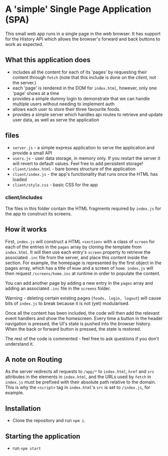 # A 'simple' Single Page Application (SPA)

This small web app runs in a single page in the web browser. It has support for the History API which allows the browser's forward and back buttons to work as expected.

## What this application does

* includes all the content for each of its 'pages' by requesting their content through `fetch` (note that this include is done on the *client*, not the server.)
* each 'page' is rendered in the DOM for `index.html`, however, only one 'page' shows at a time
* provides a simple dummy login to demonstrate that we can handle multiple users without needing to implement auth
* allows each user to store their three favourite foods.
* provides a simple server which handles api routes to retrieve and update user data, as well as serve the application

## files
* `server.js` - a simple express application to serve the application and provide a small API
* `users.js` - user data storage, in memory only. If you restart the server it will revert to default values. Feel free to add persistent storage!
* `client/index.html` - bare bones structure of the application
* `client/index.js` - the app's functionality that runs once the HTML has loaded
* `client/style.css` - basic CSS for the app

### client/includes
The files in this folder contain the HTML fragments required by `index.js` for the app to construct its screens. 

## How it works

First, `index.js` will construct a HTML `<section>` with a class of `screen` for each of the entries in the `pages` array by cloning the template from `index.html`. It will then use each entry's `screen` property to retrieve the associated `.inc` file from the server, and place this content inside the section. For example, the homepage is represented by the first object in the pages array, which has a title of `Home` and a screen of `home`. `index.js` will then request `/screens/home.inc` at runtime in order to populate the content.

You can add another page by adding a new entry in the `pages` array and adding an associated `.inc` file in the `screens` folder.

Warning - deleting certain existing pages (`foods, login, logout`) will cause bits of `index.js` to break because it is not (yet) modularised.

Once all the content has been included, the code will then add the relevant event handlers and show the homescreen. Every time a button in the header navigation is pressed, the UI's state is pushed into the browser history. When the back or forward button is pressed, the state is restored.

The rest of the code is commented - feel free to ask questions if you don't understand it.

## A note on Routing

As the server redirects all requests to `/app/*` to `index.html`, `href` and `src` attributes in the elements in `index.html`, and the URLs used by `fetch` in `index.js` must be prefixed with their absolute path relative to the domain. This is why the `<script>` tag in `index.html`'s `src` is set to `/index.js`, for example. 

## Installation

* Clone the repository and run `npm i`.

## Starting the application

* run `npm start`